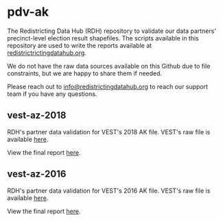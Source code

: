# pdv-ak

The Redistricting Data Hub (RDH) repository to validate our data partners' precinct-level election result shapefiles. The scripts available in this repository are used to write the reports available at [redistrictrictingdatahub.org]([https://redistrictingdatahub.org/](https://redistrictingdatahub.org/)). 

We do not have the raw data sources available on this Github due to file constraints, but we are happy to share them if needed. 

Please reach out to info@redistrictingdatahub.org to reach our support team if you have any questions. 

## vest-az-2018

RDH's partner data validation for VEST's 2018 AK file. VEST's raw file is available [here](https://dataverse.harvard.edu/file.xhtml?persistentId=doi:10.7910/DVN/UBKYRU/ZAKJY9&version=36.0).

View the final report [here](https://redistrictingdatahub.org/dataset/vest-2018-alaska-precinct-and-election-results/).

## vest-az-2016

RDH's partner data validation for VEST's 2016 AK file. VEST's raw file is available [here](https://dataverse.harvard.edu/file.xhtml?persistentId=doi:10.7910/DVN/NH5S2I/T9HQ58&version=56.0).

View the final report [here](https://redistrictingdatahub.org/dataset/vest-2016-alaska-precinct-and-election-results/).
